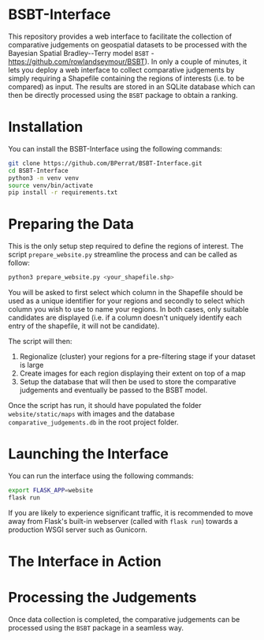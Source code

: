 # BSBT-Interface

This repository provides a web interface to facilitate the collection of comparative judgements on geospatial datasets to be processed with the Bayesian Spatial Bradley--Terry model `BSBT` - https://github.com/rowlandseymour/BSBT). In only a couple of minutes, it lets you deploy a web interface to collect comparative judgements by simply requiring a Shapefile containing the regions of interests (i.e. to be compared) as input. The results are stored in an SQLite database which can then be directly processed using the `BSBT` package to obtain a ranking.

# Installation

You can install the BSBT-Interface using the following commands:
```bash
git clone https://github.com/BPerrat/BSBT-Interface.git
cd BSBT-Interface
python3 -m venv venv
source venv/bin/activate
pip install -r requirements.txt
```

# Preparing the Data

This is the only setup step required to define the regions of interest. The script `prepare_website.py` streamline the process and can be called as follow:
```bash
python3 prepare_website.py <your_shapefile.shp>
```

You will be asked to first select which column in the Shapefile should be used as a unique identifier for your regions and secondly to select which column you wish to use to name your regions. In both cases, only suitable candidates are displayed (i.e. if a column doesn't uniquely identify each entry of the shapefile, it will not be candidate).

The script will then:
1. Regionalize (cluster) your regions for a pre-filtering stage if your dataset is large
2. Create images for each region displaying their extent on top of a map
3. Setup the database that will then be used to store the comparative judgements and eventually be passed to the BSBT model.

Once the script has run, it should have populated the folder `website/static/maps` with images and the database `comparative_judgements.db` in the root project folder.

# Launching the Interface

You can run the interface using the following commands:
```bash
export FLASK_APP=website
flask run
```

If you are likely to experience significant traffic, it is recommended to move away from Flask's built-in webserver (called with `flask run`) towards a production WSGI server such as Gunicorn.

# The Interface in Action


# Processing the Judgements

Once data collection is completed, the comparative judgements can be processed using the `BSBT` package in a seamless way.
